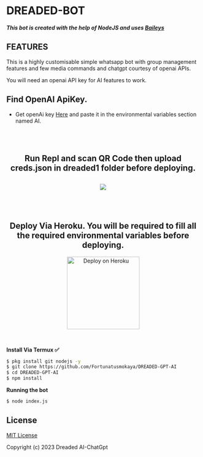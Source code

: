 # DREADED-BOT

***This bot is created with the help of NodeJS and uses [Baileys](https://github.com/adiwajshing/Baileys)***

## FEATURES
This is a highly customisable simple whatsapp bot with group management features and few media commands and chatgpt courtesy of openai APIs.

You will need an openai API key for AI features to work.

## Find  OpenAI ApiKey.
- Get openAi key [Here](https://beta.openai.com/account/api-keys) and paste it in the environmental variables section named AI.
</h2>
 
     
<br>
     <br>
     

     
<h2 align="center">   Run Repl and scan QR Code then upload creds.json in dreaded1 folder before deploying.
</h2>
<h2 align="center">  <a href="https://replit.com/@fortunedreaded/DREADED-QR-SCANNER#"><img src="https://repl.it/badge/github/quiec/whatsasena" />
</a>
</h2>
   <br>
   </br>


<h2 align="center">  Deploy Via Heroku. You will be required to fill all the required environmental variables before deploying.
</h2>

<p align="center" >
    <a href="https://heroku.com/deploy?template=https://github.com/Fortunatusmokaya/DREADED-GPT-AI">
    <img title="DREADED on Heroku" src="https://www.herokucdn.com/deploy/button.png" width="189px" alt="Deploy on Heroku" >
    </a>
</p>
     


</br>     

**Install Via Termux ✅**


```bash
$ pkg install git nodejs -y
$ git clone https://github.com/Fortunatusmokaya/DREADED-GPT-AI
$ cd DREADED-GPT-AI
$ npm install
```


**Running the bot**
```bash
$ node index.js
```


## License
[MIT License](https://github.com/Fortunatusmokaya/DREADED-GPT-AI/blob/main/LICENSE)

Copyright (c) 2023 Dreaded AI-ChatGpt

